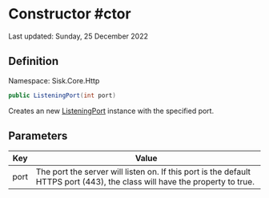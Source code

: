 # Constructor #ctor
Last updated: Sunday, 25 December 2022

## Definition
Namespace: Sisk.Core.Http

```csharp
public ListeningPort(int port)
```

Creates an new [ListeningPort](/spec/Sisk/Core/Http/ListeningPort) instance with the specified port.

## Parameters

| Key | Value |
| --- | --- |
| port | The port the server will listen on. If this port is the default HTTPS port (443), the class will have the property  to true. | 

